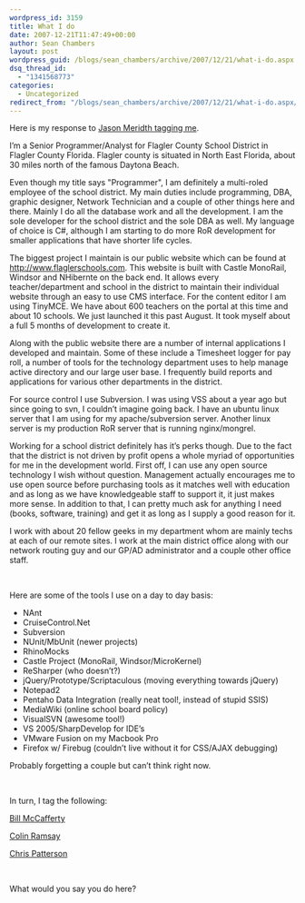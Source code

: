 ```yaml
---
wordpress_id: 3159
title: What I do
date: 2007-12-21T11:47:49+00:00
author: Sean Chambers
layout: post
wordpress_guid: /blogs/sean_chambers/archive/2007/12/21/what-i-do.aspx
dsq_thread_id:
  - "1341568773"
categories:
  - Uncategorized
redirect_from: "/blogs/sean_chambers/archive/2007/12/21/what-i-do.aspx/"
---
```

Here is my response to <a href="https://lostechies.com/blogs/jason_meridth/archive/2007/12/20/what-i-do.aspx" target="_blank">Jason Meridth tagging me</a>.

I&#8217;m a Senior Programmer/Analyst for Flagler County School District in Flagler County Florida. Flagler county is situated in North East Florida, about 30 miles north of the famous Daytona Beach.

Even though my title says "Programmer", I am definitely a multi-roled employee of the school district. My main duties include programming, DBA, graphic designer, Network Technician and a couple of other things here and there. Mainly I do all the database work and all the development. I am the sole developer for the school district and the sole DBA as well. My language of choice is C#, although I am starting to do more RoR development for smaller applications that have shorter life cycles.

The biggest project I maintain is our public website which can be found at <http://www.flaglerschools.com>. This website is built with Castle MonoRail, Windsor and NHibernte on the back end. It allows every teacher/department and school in the district to maintain their individual website through an easy to use CMS interface. For the content editor I am using TinyMCE. We have about 600 teachers on the portal at this time and about 10 schools. We just launched it this past August. It took myself about a full 5 months of development to create it.

Along with the public website there are a number of internal applications I developed and maintain. Some of these include a Timesheet logger for pay roll, a number of tools for the technology department uses to help manage active directory and our large user base. I frequently build reports and applications for various other departments in the district.

For source control I use Subversion. I was using VSS about a year ago but since going to svn, I couldn&#8217;t imagine going back. I have an ubuntu linux server that I am using for my apache/subversion server. Another linux server is my production RoR server that is running nginx/mongrel.

Working for a school district definitely has it&#8217;s perks though. Due to the fact that the district is not driven by profit opens a whole myriad of opportunities for me in the development world. First off, I can use any open source technology I wish without question. Management actually encourages me to use open source before purchasing tools as it matches well with education and as long as we have knowledgeable staff to support it, it just makes more sense. In addition to that, I can pretty much ask for anything I need (books, software, training) and get it as long as I supply a good reason for it.

I work with about 20 fellow geeks in my department whom are mainly techs at each of our remote sites. I work at the main district office along with our network routing guy and our GP/AD administrator and a couple other office staff.

&#160;

Here are some of the tools I use on a day to day basis:

  * NAnt 
  * CruiseControl.Net 
  * Subversion 
  * NUnit/MbUnit (newer projects) 
  * RhinoMocks 
  * Castle Project (MonoRail, Windsor/MicroKernel) 
  * ReSharper (who doesn&#8217;t?) 
  * jQuery/Prototype/Scriptaculous (moving everything towards jQuery) 
  * Notepad2 
  * Pentaho Data Integration (really neat tool!, instead of stupid SSIS) 
  * MediaWiki (online school board policy) 
  * VisualSVN (awesome tool!) 
  * VS 2005/SharpDevelop for IDE&#8217;s 
  * VMware Fusion on my Macbook Pro 
  * Firefox w/ Firebug (couldn&#8217;t live without it for CSS/AJAX debugging) 

Probably forgetting a couple but can&#8217;t think right now.

&#160;

In turn, I tag the following:

<a href="http://devlicio.us/blogs/billy_mccafferty/default.aspx" target="_blank">Bill McCafferty</a>

<a href="https://lostechies.com/blogs/colin_ramsay/default.aspx" target="_blank">Colin Ramsay</a>

<a href="http://blog.phatboyg.com/" target="_blank">Chris Patterson</a>

&#160;

What would you say you do here?